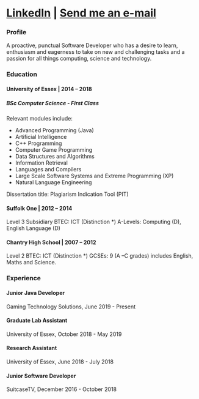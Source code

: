 # [LinkedIn](https://www.linkedin.com/in/owendaynes) | [Send me an e-mail](mailto:hello@owendaynes.co.uk)

### Profile

A proactive, punctual Software Developer who has a desire to learn, enthusiasm and eagerness to take on new and challenging tasks and a passion for all things computing, science and technology.

### Education

#### University of Essex | 2014 – 2018  
##### BSc Computer Science - First Class
Relevant  modules  include: 
  - Advanced  Programming  (Java) 
  - Artificial  Intelligence 
  - C++  Programming
  - Computer Game Programming
  - Data Structures and Algorithms 
  - Information Retrieval 
  - Languages and Compilers
  - Large  Scale  Software  Systems  and  Extreme  Programming  (XP)  
  - Natural  Language Engineering

Dissertation title: Plagiarism Indication Tool (PIT)

#### Suffolk One | 2012 – 2014 
Level 3 Subsidiary BTEC: ICT (Distinction *)
A-Levels: Computing (D), English Language (D)

#### Chantry High School | 2007 – 2012
Level 2 BTEC: ICT (Distinction *)
GCSEs: 9 (A –C grades) includes English, Maths and Science.

### Experience

#### Junior Java Developer 
Gaming Technology Solutions, June 2019 - Present
#### Graduate Lab Assistant 
University of Essex, October 2018 - May 2019
#### Research Assistant
University of Essex, June 2018 - July 2018
#### Junior Software Developer 
SuitcaseTV, December 2016 - October 2018
